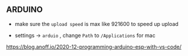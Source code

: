 ## ARDUINO


* make sure the `upload speed` is max like 921600 to speed up upload

* settings -> `arduio` , change `Path` to `/Applications` for mac


https://blog.anoff.io/2020-12-programming-arduino-esp-with-vs-code/